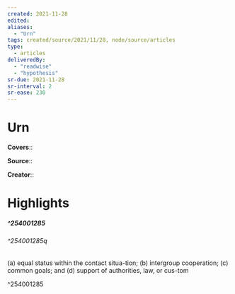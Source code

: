 ```yaml
---
created: 2021-11-28
edited:
aliases:
  - "Urn"
tags: created/source/2021/11/28, node/source/articles
type: 
  - articles
deliveredBy: 
  - "readwise"
  - "hypothesis"
sr-due: 2021-11-28
sr-interval: 2
sr-ease: 230
---
```

# Urn

**Covers**:: 

**Source**:: 

**Creator**::

# Highlights
##### ^254001285



###### ^254001285q

(a) equal status within the contact situa-tion; (b) intergroup cooperation; (c) common goals; and (d) support of authorities, law, or cus-tom 

^254001285

